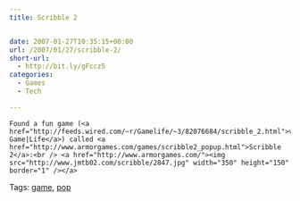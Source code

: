 ```yaml
---
title: Scribble 2


date: 2007-01-27T10:35:15+00:00
url: /2007/01/27/scribble-2/
short-url:
  - http://bit.ly/gFccz5
categories:
  - Games
  - Tech

---
```

<div class='microid-mailto+http:sha1:d3ad5bbb80b995b4c5d029f71cf005790a4f9ba0'>
  
    Found a fun game (<a href="http://feeds.wired.com/~r/Gamelife/~3/82076684/scribble_2.html">via Game|Life</a>) called <a href="http://www.armorgames.com/games/scribble2_popup.html">Scribble 2</a>:<br /> <a href="http://www.armorgames.com/"><img src="http://www.jmtb02.com/scribble/2847.jpg" width="350" height="150" border="1" /></a>
  
</div>

<div class="st-post-tags">
  Tags: <a href="http://www.cavort.org/tag/game/" title="game" rel="tag">game</a>, <a href="http://www.cavort.org/tag/pop/" title="pop" rel="tag">pop</a><br />
</div>